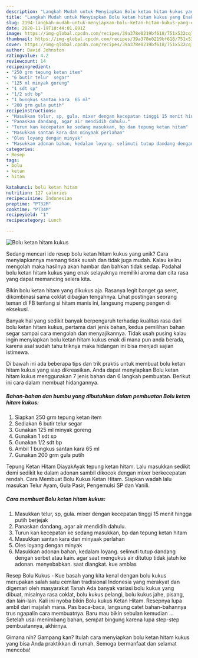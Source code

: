 ```yaml
---
description: "Langkah Mudah untuk Menyiapkan Bolu ketan hitam kukus yang Enak Banget"
title: "Langkah Mudah untuk Menyiapkan Bolu ketan hitam kukus yang Enak Banget"
slug: 2194-langkah-mudah-untuk-menyiapkan-bolu-ketan-hitam-kukus-yang-enak-banget
date: 2020-11-19T10:44:01.891Z
image: https://img-global.cpcdn.com/recipes/39a378e0219bf618/751x532cq70/bolu-ketan-hitam-kukus-foto-resep-utama.jpg
thumbnail: https://img-global.cpcdn.com/recipes/39a378e0219bf618/751x532cq70/bolu-ketan-hitam-kukus-foto-resep-utama.jpg
cover: https://img-global.cpcdn.com/recipes/39a378e0219bf618/751x532cq70/bolu-ketan-hitam-kukus-foto-resep-utama.jpg
author: David Johnston
ratingvalue: 4.2
reviewcount: 14
recipeingredient:
- "250 grm tepung ketan item"
- "6 butir telur  segar"
- "125 ml minyak goreng"
- "1 sdt sp"
- "1/2 sdt bp"
- "1 bungkus santan kara  65 ml"
- "200 grm gula putih"
recipeinstructions:
- "Masukkan telur, sp, gula. mixer dengan kecepatan tinggi 15 menit hingga putih berjejak"
- "Panaskan dandang, agar air mendidih dahulu."
- "Turun kan kecepatan ke sedang masukkan, bp dan tepung ketan hitam"
- "Masukkan santan kara dan minyaak perlahan"
- "Oles loyang dengan minyak"
- "Masukkan adonan bahan, kedalam loyang. selimuti tutup dandang dengan serbet atau kain. agar saat mengukus air ditutup tidak jatuh ke adonan. menyebabkan. saat diangkat. kue amblas"
categories:
- Resep
tags:
- bolu
- ketan
- hitam

katakunci: bolu ketan hitam 
nutrition: 127 calories
recipecuisine: Indonesian
preptime: "PT32M"
cooktime: "PT34M"
recipeyield: "1"
recipecategory: Lunch

---
```



![Bolu ketan hitam kukus](https://img-global.cpcdn.com/recipes/39a378e0219bf618/751x532cq70/bolu-ketan-hitam-kukus-foto-resep-utama.jpg)

Sedang mencari ide resep bolu ketan hitam kukus yang unik? Cara menyiapkannya memang tidak susah dan tidak juga mudah. Kalau keliru mengolah maka hasilnya akan hambar dan bahkan tidak sedap. Padahal bolu ketan hitam kukus yang enak selayaknya memiliki aroma dan cita rasa yang dapat memancing selera kita.

Bikin bolu ketan hitam yang dikukus aja. Rasanya legit banget ga seret, dikombinasi sama coklat dibagian tengahnya. Lihat postingan seorang teman di FB tentang si hitam manis ini, langsung mupeng pengen di eksekusi.

Banyak hal yang sedikit banyak berpengaruh terhadap kualitas rasa dari bolu ketan hitam kukus, pertama dari jenis bahan, kedua pemilihan bahan segar sampai cara mengolah dan menyajikannya. Tidak usah pusing kalau ingin menyiapkan bolu ketan hitam kukus enak di mana pun anda berada, karena asal sudah tahu triknya maka hidangan ini bisa menjadi sajian istimewa.


Di bawah ini ada beberapa tips dan trik praktis untuk membuat bolu ketan hitam kukus yang siap dikreasikan. Anda dapat menyiapkan Bolu ketan hitam kukus menggunakan 7 jenis bahan dan 6 langkah pembuatan. Berikut ini cara dalam membuat hidangannya.

<!--inarticleads1-->

##### Bahan-bahan dan bumbu yang dibutuhkan dalam pembuatan Bolu ketan hitam kukus:

1. Siapkan 250 grm tepung ketan item
1. Sediakan 6 butir telur  segar
1. Gunakan 125 ml minyak goreng
1. Gunakan 1 sdt sp
1. Gunakan 1/2 sdt bp
1. Ambil 1 bungkus santan kara  65 ml
1. Gunakan 200 grm gula putih


Tepung Ketan Hitam DiayakAyak tepung ketan hitam. Lalu masukkan sedikit demi sedikit ke dalam adonan sambil dikocok dengan mixer berkecepatan rendah. Cara Membuat Bolu Kukus Ketan Hitam. Siapkan wadah lalu masukan Telur Ayam, Gula Pasir, Pengemulsi SP dan Vanili. 

<!--inarticleads2-->

##### Cara membuat Bolu ketan hitam kukus:

1. Masukkan telur, sp, gula. mixer dengan kecepatan tinggi 15 menit hingga putih berjejak
1. Panaskan dandang, agar air mendidih dahulu.
1. Turun kan kecepatan ke sedang masukkan, bp dan tepung ketan hitam
1. Masukkan santan kara dan minyaak perlahan
1. Oles loyang dengan minyak
1. Masukkan adonan bahan, kedalam loyang. selimuti tutup dandang dengan serbet atau kain. agar saat mengukus air ditutup tidak jatuh ke adonan. menyebabkan. saat diangkat. kue amblas


Resep Bolu Kukus - Kue basah yang kita kenal dengan bolu kukus merupakan salah satu cemilan tradisional Indonesia yang merakyat dan digemari oleh masyarakat Tanah Ada banyak variasi bolu kukus yang dibuat, misalnya rasa coklat, bolu kukus pelangi, bolu kukus jahe, pisang, dan lain-lain. Kali ini nyoba bikin Bolu kukus Ketan Hitam. Resepnya lupa ambil dari majalah mana. Pas baca-baca, langsung catet bahan-bahannya trus ngapalin cara membuatnya. Baru mau bikin sebulan kemudian … Setelah usai menimbang bahan, sempat bingung karena lupa step-step pembuatannya, akhirnya. 

Gimana nih? Gampang kan? Itulah cara menyiapkan bolu ketan hitam kukus yang bisa Anda praktikkan di rumah. Semoga bermanfaat dan selamat mencoba!

